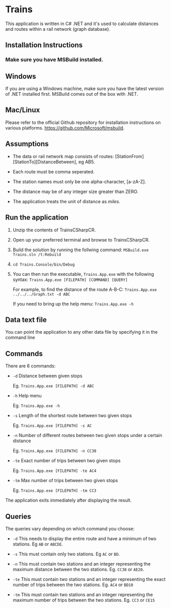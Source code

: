 # Trains

This application is written in C# .NET and it's used to calculate distances and routes within a rail network (graph database).

## Installation Instructions

### Make sure you have MSBuild installed.

## Windows
If you are using a Windows machine, make sure you have the latest version of .NET installed first.
MSBuild comes out of the box with .NET.

## Mac/Linux
Please refer to the official Github repository for installation instructions on various platforms.
https://github.com/Microsoft/msbuild.

## Assumptions

+ The data or rail network map consists of routes: [StationFrom][StationTo][DistanceBetween], eg AB5.

+ Each route must be comma seperated.

+ The station names must only be one alpha-character, [a-zA-Z].

+ The distance may be of any integer size greater than ZERO.

+ The application treats the unit of distance as *miles*.

## Run the application

1. Unzip the contents of TrainsCSharpCR.
2. Open up your preferred terminal and browse to TrainsCSharpCR.
3. Build the solution by running the follwing command:
    ```MSBuild.exe Trains.sln /t:Rebuild```
4. ```cd Trains.Console/bin/Debug```
5. You can then run the executable, ```Trains.App.exe``` with the following syntax:
    ```Trains.App.exe [FILEPATH] [COMMAND] [QUERY]```
    
    For example, to find the distance of the route A-B-C:
    ```Trains.App.exe ../../../Graph.txt -d ABC```
    
    If you need to bring up the help menu:
    ```Trains.App.exe -h```

## Data text file

You can point the application to any other data file by specifying it in the command line

## Commands

There are 6 commands:

* ```-d```   Distance between given stops

     Eg. ```Trains.App.exe [FILEPATH] -d ABC```
     
* ```-h```   Help menu

     Eg. ```Trains.App.exe -h```
     
* ```-s```   Length of the shortest route between two given stops

     Eg. ```Trains.App.exe [FILEPATH] -s AC```
     
* ```-n```   Number of different routes between two given stops under a certain distance

     Eg. ```Trains.App.exe [FILEPATH] -n CC30```
     
* ```-te```  Exact number of trips between two given stops

     Eg. ```Trains.App.exe [FILEPATH] -te AC4```
     
* ```-tm```  Max number of trips between two given stops

     Eg. ```Trains.App.exe [FILEPATH] -tm CC3```
     
     
The application exits immediately after displaying the result.

## Queries

The queries vary depending on which command you choose:

+ ```-d```     This needs to display the entire route and have a minimum of two stations. Eg ```AB``` or ```ABCDE```.

+ ```-s```     This must contain only two stations. Eg ```AC``` or ```BD```.

+ ```-n```     This must contain two stations and an integer representing the maximum distance between the two stations. Eg. ```CC30``` or ```AE20```.

+ ```-te```    This must contain two stations and an integer representing the exact number of trips between the two stations. Eg. ```AC4``` or ```BD10```

+ ```-tm```    This must contain two stations and an integer representing the maximum number of trips between the two stations. Eg. ```CC3``` or ```CE15```

